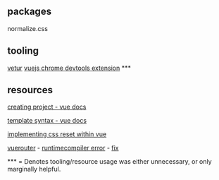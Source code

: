 ## packages

normalize.css

## tooling
[vetur](https://marketplace.visualstudio.com/items?itemName=octref.vetur)
[vuejs chrome devtools extension](https://chrome.google.com/webstore/detail/vuejs-devtools/nhdogjmejiglipccpnnnanhbledajbpd/related) ***

## resources

[creating project - vue docs](https://cli.vuejs.org/guide/creating-a-project.html)

[template syntax - vue docs](https://vuejs.org/v2/guide/syntax.html)

[implementing css reset within vue](https://www.educative.io/courses/learn-vuejs-from-scratch/YQW33n6DD0K)

[vuerouter](https://router.vuejs.org/guide/#html)
	- [runtimecompiler error](https://github.com/vuejs/vue-cli/issues/2754)
		- [fix](https://cli.vuejs.org/config/#runtimecompiler)




*** = Denotes tooling/resource usage was either unnecessary, or only marginally helpful.